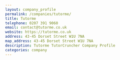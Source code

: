 ```yaml
---
layout: company_profile
permalink: /companies/tutorme/
title: Tutorme
telephone: 0207 391 9060
email: contact@tutorme.co.uk
website: https://tutorme.co.uk
address: 43-45 Dorset Street W1U 7NA
map_address: 43-45 Dorset Street W1U 7NA
description: Tutorme TutorCruncher Company Profile
categories: company
---
```


